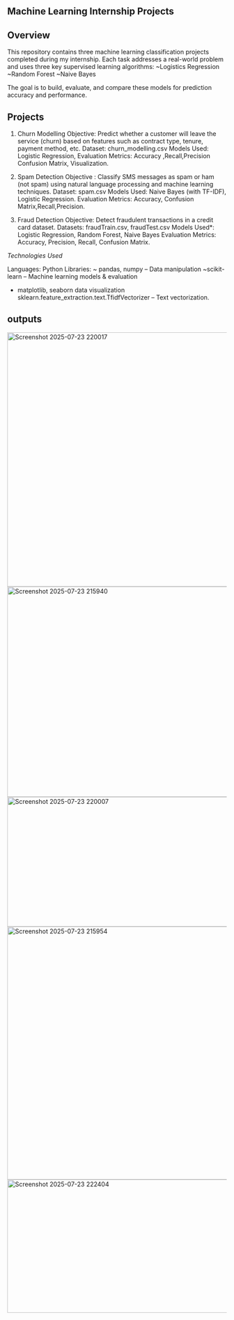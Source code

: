 ## Machine Learning Internship Projects

## Overview
This repository contains three machine learning classification projects completed during my internship. Each task addresses a real-world problem and uses three key supervised learning algorithms:
~Logistics Regression ~Random Forest
~Naive Bayes

The goal is to build, evaluate, and compare these models for prediction accuracy and performance.


##  Projects

1. Churn Modelling
Objective: Predict whether a customer will leave the service (churn) based on features such as contract type, tenure, payment method, etc.
Dataset: churn_modelling.csv
Models Used: Logistic Regression, 
Evaluation Metrics: Accuracy ,Recall,Precision Confusion Matrix, Visualization.

 2. Spam Detection
Objective : Classify SMS messages as spam or ham (not spam) using natural language processing and machine learning techniques.
Dataset: spam.csv
Models Used: Naive Bayes (with TF-IDF), Logistic Regression. 
Evaluation Metrics: Accuracy, Confusion Matrix,Recall,Precision.

3. Fraud Detection
Objective: Detect fraudulent transactions in a credit card dataset.
Datasets: fraudTrain.csv, fraudTest.csv
Models Used*: Logistic Regression, Random Forest, Naive Bayes
Evaluation Metrics: Accuracy, Precision, Recall, Confusion Matrix.

*Technologies Used*

Languages: Python  Libraries:
~ pandas, numpy – Data manipulation
~scikit-learn – Machine learning models & evaluation
  - matplotlib, seaborn data visualization
 sklearn.feature_extraction.text.TfidfVectorizer – Text vectorization.

## outputs
<img width="660" height="584" alt="Screenshot 2025-07-23 220017" src="https://github.com/user-attachments/assets/254b2256-9973-415c-984f-eb5f69470f2c" />

<img width="712" height="483" alt="Screenshot 2025-07-23 215940" src="https://github.com/user-attachments/assets/5f4f3099-f415-4525-880f-64f1f75378ed" />

<img width="554" height="298" alt="Screenshot 2025-07-23 220007" src="https://github.com/user-attachments/assets/46231c84-10b8-45b4-b4b1-2b8fff7264bb" />

<img width="662" height="581" alt="Screenshot 2025-07-23 215954" src="https://github.com/user-attachments/assets/f60a79eb-4248-4cdd-93db-5a40c2b4878b" />

<img width="539" height="306" alt="Screenshot 2025-07-23 222404" src="https://github.com/user-attachments/assets/84f274ec-c8cc-4f8e-9a13-e898c522e97e" />


